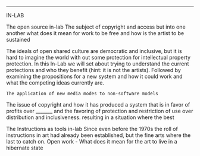 -----------
IN-LAB

The open source in-lab
	The subject of copyright and access but into one another what does it mean for work to be free and how is the artist to be sustained 
	
The ideals of open shared culture are democratic and inclusive, but it is hard to imagine the world with out some protection for intellectual property protection. In this In-Lab we will set about trying to understand the current protections and who they benefit (hint: it is not the artists). Followed by examining the propositions for a new system and how it could work and what the competing ideas currently are. 

	
	The application of new media modes to non-software models 









The issue of copyright and how it has produced a system that is in favor of profits over _______ and the favoring of protection and restriction of use over distribution and inclusiveness. resulting in a situation where the best 












The Instructions as tools in-lab
	Since even before the 1970s the roll of instructions in art had already been established, but the fine arts where the last to catch on. 
	Open work - 
	What does it mean for the art to live in a hibernate state
	




